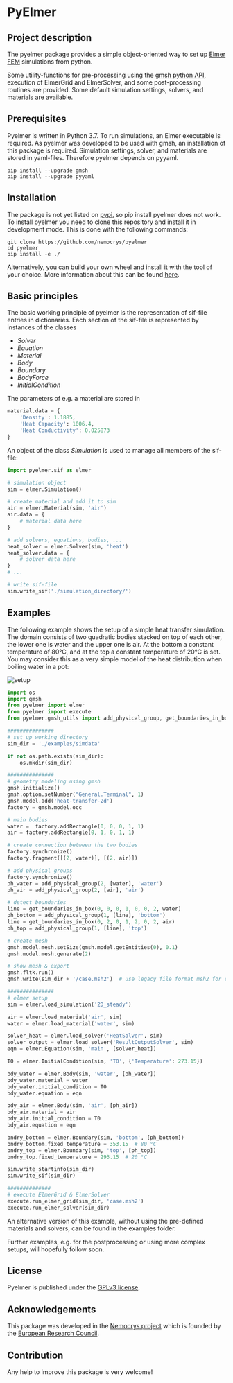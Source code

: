 # PyElmer

## Project description

The pyelmer package provides a simple object-oriented way to set up [Elmer FEM](http://www.elmerfem.org/) simulations from python.

Some utility-functions for pre-processing using the [gmsh python API](https://pypi.org/project/gmsh/), execution of ElmerGrid and ElmerSolver, and some post-processing routines are provided. Some default simulation settings, solvers, and materials are available.

## Prerequisites

Pyelmer is written in Python 3.7. To run simulations, an Elmer executable is required. As pyelmer was developed to be used with gmsh, an installation of this package is required. Simulation settings, solver, and materials are stored in yaml-files. Therefore pyelmer depends on pyyaml.

```
pip install --upgrade gmsh
pip install --upgrade pyyaml
```

## Installation

The package is not yet listed on [pypi](https://pypi.org/), so pip install pyelmer does not work. To install pyelmer you need to clone this repository and install it in development mode. This is done with the following commands:

```
git clone https://github.com/nemocrys/pyelmer
cd pyelmer
pip install -e ./
```

Alternatively, you can build your own wheel and install it with the tool of your choice. More information about this can be found [here](https://python-packaging-tutorial.readthedocs.io/en/latest/setup_py.html).

## Basic principles

The basic working principle of pyelmer is the representation of sif-file entries in dictionaries. Each section of the sif-file is represented by instances of the classes

- *Solver*
- *Equation*
- *Material*
- *Body*
- *Boundary*
- *BodyForce*
- *InitialCondition*

The parameters of e.g. a material are stored in

```python
material.data = {
    'Density': 1.1885,
    'Heat Capacity': 1006.4,
    'Heat Conductivity': 0.025873
}
```

An object of the class *Simulation* is used to manage all members of the sif-file:

```python
import pyelmer.sif as elmer

# simulation object
sim = elmer.Simulation()

# create material and add it to sim
air = elmer.Material(sim, 'air')
air.data = {
    # material data here
}

# add solvers, equations, bodies, ...
heat_solver = elmer.Solver(sim, 'heat')
heat_solver.data = {
    # solver data here
}
# ...

# write sif-file
sim.write_sif('./simulation_directory/')
```

## Examples

The following example shows the setup of a simple heat transfer simulation. The domain consists of two quadratic bodies stacked on top of each other, the lower one is water and the upper one is air. At the bottom a constant temperature of 80°C, and at the top a constant temperature of 20°C is set. You may consider this as a very simple model of the heat distribution when boiling water in a pot:

![setup](./examples/heat_transfer_setup.png)

```python
import os
import gmsh
from pyelmer import elmer
from pyelmer import execute
from pyelmer.gmsh_utils import add_physical_group, get_boundaries_in_box

###############
# set up working directory
sim_dir = './examples/simdata'

if not os.path.exists(sim_dir):
    os.mkdir(sim_dir)

###############
# geometry modeling using gmsh
gmsh.initialize()
gmsh.option.setNumber("General.Terminal", 1)
gmsh.model.add('heat-transfer-2d')
factory = gmsh.model.occ

# main bodies
water =  factory.addRectangle(0, 0, 0, 1, 1)
air = factory.addRectangle(0, 1, 0, 1, 1)

# create connection between the two bodies
factory.synchronize()
factory.fragment([(2, water)], [(2, air)])

# add physical groups
factory.synchronize()
ph_water = add_physical_group(2, [water], 'water')
ph_air = add_physical_group(2, [air], 'air')

# detect boundaries 
line = get_boundaries_in_box(0, 0, 0, 1, 0, 0, 2, water)
ph_bottom = add_physical_group(1, [line], 'bottom')
line = get_boundaries_in_box(0, 2, 0, 1, 2, 0, 2, air)
ph_top = add_physical_group(1, [line], 'top')

# create mesh
gmsh.model.mesh.setSize(gmsh.model.getEntities(0), 0.1)
gmsh.model.mesh.generate(2)

# show mesh & export
gmsh.fltk.run()
gmsh.write(sim_dir + '/case.msh2')  # use legacy file format msh2 for elmer grid

###############
# elmer setup
sim = elmer.load_simulation('2D_steady')

air = elmer.load_material('air', sim)
water = elmer.load_material('water', sim)

solver_heat = elmer.load_solver('HeatSolver', sim)
solver_output = elmer.load_solver('ResultOutputSolver', sim)
eqn = elmer.Equation(sim, 'main', [solver_heat])

T0 = elmer.InitialCondition(sim, 'T0', {'Temperature': 273.15})

bdy_water = elmer.Body(sim, 'water', [ph_water])
bdy_water.material = water
bdy_water.initial_condition = T0
bdy_water.equation = eqn

bdy_air = elmer.Body(sim, 'air', [ph_air])
bdy_air.material = air
bdy_air.initial_condition = T0
bdy_air.equation = eqn

bndry_bottom = elmer.Boundary(sim, 'bottom', [ph_bottom])
bndry_bottom.fixed_temperature = 353.15  # 80 °C
bndry_top = elmer.Boundary(sim, 'top', [ph_top])
bndry_top.fixed_temperature = 293.15  # 20 °C

sim.write_startinfo(sim_dir)
sim.write_sif(sim_dir)

##############
# execute ElmerGrid & ElmerSolver
execute.run_elmer_grid(sim_dir, 'case.msh2')
execute.run_elmer_solver(sim_dir)
```

An alternative version of this example, without using the pre-defined materials and solvers, can be found in the examples folder.

Further examples, e.g. for the postprocessing or using more complex setups, will hopefully follow soon.

## License

Pyelmer is published under the [GPLv3 license](https://www.gnu.org/licenses/gpl-3.0.html).

## Acknowledgements

This package was developed in the [Nemocrys project](https://www.researchgate.net/project/NEMOCRYS-Next-Generation-Multiphysical-Models-for-Crystal-Growth-Processes) which is founded by the [European Research Council](https://erc.europa.eu/).

## Contribution

Any help to improve this package is very welcome!
